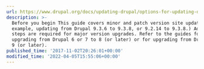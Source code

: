 ```yaml
---
url: https://www.drupal.org/docs/updating-drupal/options-for-updating-drupal-core
description: >-
  Before you begin This guide covers minor and patch version site updates. (For
  example, updating from Drupal 9.3.6 to 9.3.8, or 9.2.14 to 9.3.8.) Additional
  steps are required for major version upgrades. Refer to the guides for
  upgrading from Drupal 6 or 7 to 8 (or later) or for upgrading from Drupal 8 to
  9 (or later).
published_time: '2017-11-02T20:26:01+00:00'
modified_time: '2022-04-05T15:55:06+00:00'
---
```


